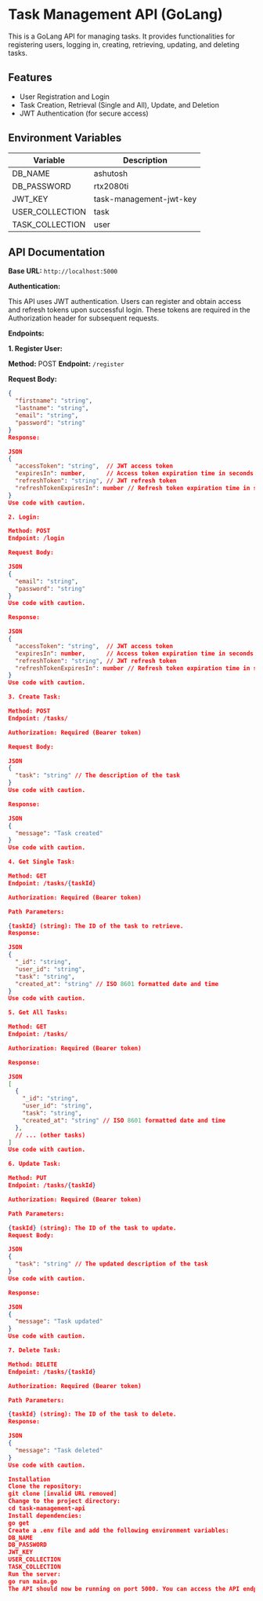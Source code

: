 # Task Management API (GoLang)

This is a GoLang API for managing tasks. It provides functionalities for registering users, logging in, creating, retrieving, updating, and deleting tasks.

## Features

* User Registration and Login
* Task Creation, Retrieval (Single and All), Update, and Deletion
* JWT Authentication (for secure access)

## Environment Variables

| Variable                 | Description                                            |
|---------------------------|-------------------------------------------------------|
| DB_NAME                   | ashutosh                                              |
| DB_PASSWORD               | rtx2080ti                                             |
| JWT_KEY                   |  task-management-jwt-key                              |
| USER_COLLECTION           |  task                                                 |
| TASK_COLLECTION           |  user                                                 |

## API Documentation

**Base URL:** 
`http://localhost:5000`

**Authentication:**

This API uses JWT authentication. Users can register and obtain access and refresh tokens upon successful login. These tokens are required in the Authorization header for subsequent requests.

**Endpoints:**

**1. Register User:**

**Method:** POST
**Endpoint:** `/register`

**Request Body:**

```json
{
  "firstname": "string",
  "lastname": "string",
  "email": "string",
  "password": "string"
}
Response:

JSON
{
  "accessToken": "string",  // JWT access token
  "expiresIn": number,      // Access token expiration time in seconds
  "refreshToken": "string", // JWT refresh token
  "refreshTokenExpiresIn": number // Refresh token expiration time in seconds
}
Use code with caution.

2. Login:

Method: POST
Endpoint: /login

Request Body:

JSON
{
  "email": "string",
  "password": "string"
}
Use code with caution.

Response:

JSON
{
  "accessToken": "string",  // JWT access token
  "expiresIn": number,      // Access token expiration time in seconds
  "refreshToken": "string", // JWT refresh token
  "refreshTokenExpiresIn": number // Refresh token expiration time in seconds
}
Use code with caution.

3. Create Task:

Method: POST
Endpoint: /tasks/

Authorization: Required (Bearer token)

Request Body:

JSON
{
  "task": "string" // The description of the task
}
Use code with caution.

Response:

JSON
{
  "message": "Task created"
}
Use code with caution.

4. Get Single Task:

Method: GET
Endpoint: /tasks/{taskId}

Authorization: Required (Bearer token)

Path Parameters:

{taskId} (string): The ID of the task to retrieve.
Response:

JSON
{
  "_id": "string",
  "user_id": "string",
  "task": "string",
  "created_at": "string" // ISO 8601 formatted date and time
}
Use code with caution.

5. Get All Tasks:

Method: GET
Endpoint: /tasks/

Authorization: Required (Bearer token)

Response:

JSON
[
  {
    "_id": "string",
    "user_id": "string",
    "task": "string",
    "created_at": "string" // ISO 8601 formatted date and time
  },
  // ... (other tasks)
]
Use code with caution.

6. Update Task:

Method: PUT
Endpoint: /tasks/{taskId}

Authorization: Required (Bearer token)

Path Parameters:

{taskId} (string): The ID of the task to update.
Request Body:

JSON
{
  "task": "string" // The updated description of the task
}
Use code with caution.

Response:

JSON
{
  "message": "Task updated"
}
Use code with caution.

7. Delete Task:

Method: DELETE
Endpoint: /tasks/{taskId}

Authorization: Required (Bearer token)

Path Parameters:

{taskId} (string): The ID of the task to delete.
Response:

JSON
{
  "message": "Task deleted"
}
Use code with caution.

Installation
Clone the repository:
git clone [invalid URL removed]
Change to the project directory:
cd task-management-api
Install dependencies:
go get
Create a .env file and add the following environment variables:
DB_NAME
DB_PASSWORD
JWT_KEY
USER_COLLECTION
TASK_COLLECTION
Run the server:
go run main.go
The API should now be running on port 5000. You can access the API endpoints using a web browser or any HTTP client.
